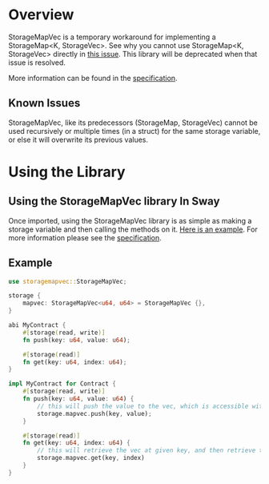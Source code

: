 # Overview

StorageMapVec is a temporary workaround for implementing a StorageMap<K, StorageVec<V>>. See why you cannot use StorageMap<K, StorageVec<V>> directly in [this issue](https://github.com/FuelLabs/sway/issues/2639). This library will be deprecated when that issue is resolved.

More information can be found in the [specification](./SPECIFICATION.md).

## Known Issues

StorageMapVec, like its predecessors (StorageMap, StorageVec) cannot be used recursively or multiple times (in a struct) for the same storage variable, or else it will overwrite its previous values.

# Using the Library

## Using the StorageMapVec library In Sway

Once imported, using the StorageMapVec library is as simple as making a storage variable and then calling the methods on it. [Here is an example](##Example). For more information please see the [specification](./SPECIFICATION.md).

## Example

```rust
use storagemapvec::StorageMapVec;

storage {
    mapvec: StorageMapVec<u64, u64> = StorageMapVec {},
}

abi MyContract {
    #[storage(read, write)]
    fn push(key: u64, value: u64);

    #[storage(read)]
    fn get(key: u64, index: u64);
}

impl MyContract for Contract {
    #[storage(read, write)]
    fn push(key: u64, value: u64) {
        // this will push the value to the vec, which is accessible with the key
        storage.mapvec.push(key, value);
    }

    #[storage(read)]
    fn get(key: u64, index: u64) {
        // this will retrieve the vec at given key, and then retrieve the value at given index from that vec
        storage.mapvec.get(key, index)
    }
}
```